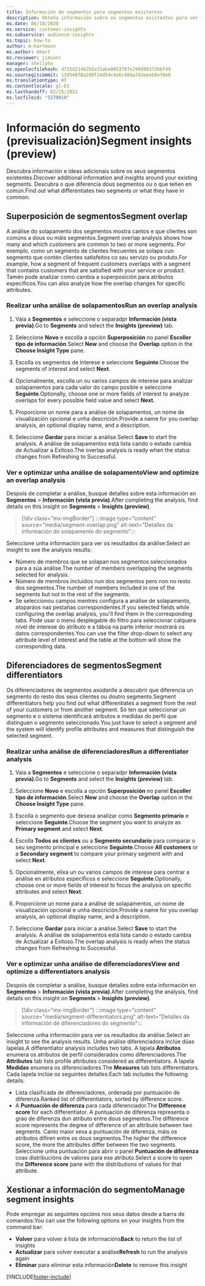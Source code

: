```yaml
---
title: Información de segmentos para segmentos existentes
description: Obteña información sobre os segmentos existentes para ver diferenzas e aspectos comúns.
ms.date: 06/10/2020
ms.service: customer-insights
ms.subservice: audience-insights
ms.topic: how-to
author: m-hartmann
ms.author: mhart
ms.reviewer: jimsonc
manager: shellyha
ms.openlocfilehash: d731d21462b5a31aba0653f87e299d98373bbf49
ms.sourcegitcommit: 139548f8a2d0f24d54c4a6c404a743eeeb8ef8e0
ms.translationtype: HT
ms.contentlocale: gl-ES
ms.lasthandoff: 02/15/2021
ms.locfileid: "5270018"
---
```

# <a name="segment-insights-preview"></a><span data-ttu-id="8a041-103">Información do segmento (previsualización)</span><span class="sxs-lookup"><span data-stu-id="8a041-103">Segment insights (preview)</span></span>

<span data-ttu-id="8a041-104">Descubra información e ideas adicionais sobre os seus segmentos existentes.</span><span class="sxs-lookup"><span data-stu-id="8a041-104">Discover additional information and insights around your existing segments.</span></span> <span data-ttu-id="8a041-105">Descubra o que diferencia dous segmentos ou o que teñen en común.</span><span class="sxs-lookup"><span data-stu-id="8a041-105">Find out what differentiates two segments or what they have in common.</span></span>

## <a name="segment-overlap"></a><span data-ttu-id="8a041-106">Superposición de segmentos</span><span class="sxs-lookup"><span data-stu-id="8a041-106">Segment overlap</span></span>

<span data-ttu-id="8a041-107">A análise do solapamento dos segmentos mostra cantos e que clientes son comúns a dous ou máis segmentos.</span><span class="sxs-lookup"><span data-stu-id="8a041-107">Segment overlap analysis shows how many and which customers are common to two or more segments.</span></span> <span data-ttu-id="8a041-108">Por exemplo, como un segmento de clientes frecuentes se solapa cun segmento que contén clientes satisfeitos co seu servizo ou produto.</span><span class="sxs-lookup"><span data-stu-id="8a041-108">For example, how a segment of frequent customers overlaps with a segment that contains customers that are satisfied with your service or product.</span></span>
<span data-ttu-id="8a041-109">Tamén pode analizar como cambia a superposición para atributos específicos.</span><span class="sxs-lookup"><span data-stu-id="8a041-109">You can also analyze how the overlap changes for specific attributes.</span></span>

### <a name="run-an-overlap-analysis"></a><span data-ttu-id="8a041-110">Realizar unha análise de solapamentos</span><span class="sxs-lookup"><span data-stu-id="8a041-110">Run an overlap analysis</span></span>

1. <span data-ttu-id="8a041-111">Vaia a **Segmentos** e seleccione o separadpr **Información (vista previa)**.</span><span class="sxs-lookup"><span data-stu-id="8a041-111">Go to **Segments** and select the **Insights (preview)** tab.</span></span>

1. <span data-ttu-id="8a041-112">Seleccione **Novo** e escolla a opción **Superposición** no panel **Escoller tipo de información**.</span><span class="sxs-lookup"><span data-stu-id="8a041-112">Select **New** and choose the **Overlap** option in the **Choose Insight Type** pane.</span></span>

1. <span data-ttu-id="8a041-113">Escolla os segmentos de interese e seleccione **Seguinte**.</span><span class="sxs-lookup"><span data-stu-id="8a041-113">Choose the segments of interest and select **Next**.</span></span>

1. <span data-ttu-id="8a041-114">Opcionalmente, escolla un ou varios campos de interese para analizar solapamentos para cada valor do campo posible e seleccione **Seguinte**.</span><span class="sxs-lookup"><span data-stu-id="8a041-114">Optionally, choose one or more fields of interest to analyze overlaps for every possible field value and select **Next**.</span></span>

1. <span data-ttu-id="8a041-115">Proporcione un nome para a análise de solapamentos, un nome de visualización opcional e unha descrición.</span><span class="sxs-lookup"><span data-stu-id="8a041-115">Provide a name for you overlap analysis, an optional display name, and a description.</span></span>

1. <span data-ttu-id="8a041-116">Seleccione **Gardar** para iniciar a análise.</span><span class="sxs-lookup"><span data-stu-id="8a041-116">Select **Save** to start the analysis.</span></span> <span data-ttu-id="8a041-117">A análise de solapamentos está lista cando o estado cambia de Actualizar a Exitoso.</span><span class="sxs-lookup"><span data-stu-id="8a041-117">The overlap analysis is ready when the status changes from Refreshing to Successful.</span></span>

### <a name="view-and-optimize-an-overlap-analysis"></a><span data-ttu-id="8a041-118">Ver e optimizar unha análise de solapamento</span><span class="sxs-lookup"><span data-stu-id="8a041-118">View and optimize an overlap analysis</span></span>

<span data-ttu-id="8a041-119">Despois de completar a análise, busque detalles sobre esta información en **Segmentos** > **Información (vista previa)**.</span><span class="sxs-lookup"><span data-stu-id="8a041-119">After completing the analysis, find details on this insight on **Segments** > **Insights (preview)**.</span></span>

> [!div class="mx-imgBorder"]
> :::image type="content" source="media/segment-overlap.png" alt-text="Detalles da información do solapamento do segmento":::

<span data-ttu-id="8a041-121">Seleccione unha información para ver os resultados da análise:</span><span class="sxs-lookup"><span data-stu-id="8a041-121">Select an insight to see the analysis results:</span></span>

- <span data-ttu-id="8a041-122">Número de membros que se solapan nos segmentos seleccionados para a súa análise.</span><span class="sxs-lookup"><span data-stu-id="8a041-122">The number of members overlapping the segments selected for analysis.</span></span>
- <span data-ttu-id="8a041-123">Número de membros incluídos nun dos segmentos pero non no resto dos segmentos.</span><span class="sxs-lookup"><span data-stu-id="8a041-123">The number of members included in one of the segments but not in the rest of the segments.</span></span>
- <span data-ttu-id="8a041-124">Se seleccionou campos mentres configura a análise de solapamento, atoparáos nas pestañas correspondentes.</span><span class="sxs-lookup"><span data-stu-id="8a041-124">If you selected fields while configuring the overlap analysis, you'll find them in the corresponding tabs.</span></span> <span data-ttu-id="8a041-125">Pode usar o menú desplegable do filtro para seleccionar calquera nivel de interese do atributo e a táboa na parte inferior mostrará os datos correspondentes.</span><span class="sxs-lookup"><span data-stu-id="8a041-125">You can use the filter drop-down to select any attribute level of interest and the table at the bottom will show the corresponding data.</span></span>

## <a name="segment-differentiators"></a><span data-ttu-id="8a041-126">Diferenciadores de segmentos</span><span class="sxs-lookup"><span data-stu-id="8a041-126">Segment differentiators</span></span>

<span data-ttu-id="8a041-127">Os diferenciadores de segmentos axúdanlle a descubrir que diferencia un segmento do resto dos seus clientes ou doutro segmento.</span><span class="sxs-lookup"><span data-stu-id="8a041-127">Segment differentiators help you find out what differentiates a segment from the rest of your customers or from another segment.</span></span> <span data-ttu-id="8a041-128">Só ten que seleccionar un segmento e o sistema identificará atributos e medidas do perfil que distinguen o segmento seleccionado.</span><span class="sxs-lookup"><span data-stu-id="8a041-128">You just have to select a segment and the system will identify profile attributes and measures that distinguish the selected segment.</span></span>

### <a name="run-a-differentiator-analysis"></a><span data-ttu-id="8a041-129">Realizar unha análise de diferenciadores</span><span class="sxs-lookup"><span data-stu-id="8a041-129">Run a differentiator analysis</span></span>

1. <span data-ttu-id="8a041-130">Vaia a **Segmentos** e seleccione o separadpr **Información (vista previa)**.</span><span class="sxs-lookup"><span data-stu-id="8a041-130">Go to **Segments** and select the **Insights (preview)** tab.</span></span>

1. <span data-ttu-id="8a041-131">Seleccione **Novo** e escolla a opción **Superposición** no panel **Escoller tipo de información**.</span><span class="sxs-lookup"><span data-stu-id="8a041-131">Select **New** and choose the **Overlap** option in the **Choose Insight Type** pane.</span></span>

1. <span data-ttu-id="8a041-132">Escolla o segmento que desexa analizar como **Segmento primario** e seleccione **Seguinte**.</span><span class="sxs-lookup"><span data-stu-id="8a041-132">Choose the segment you want to analyze as **Primary segment** and select **Next**.</span></span>

1. <span data-ttu-id="8a041-133">Escolla **Todos os clientes** ou a **Segmento secundario** para comparar o seu segmento principal e seleccione **Seguinte**.</span><span class="sxs-lookup"><span data-stu-id="8a041-133">Choose **All customers** or a **Secondary segment** to compare your primary segment with and select **Next**.</span></span>

1. <span data-ttu-id="8a041-134">Opcionalmente, elixa un ou varios campos de interese para centrar a análise en atributos específicos e seleccione **Seguinte**.</span><span class="sxs-lookup"><span data-stu-id="8a041-134">Optionally, choose one or more fields of interest to focus the analysis on specific attributes and select **Next**.</span></span>

1. <span data-ttu-id="8a041-135">Proporcione un nome para a análise de solapamentos, un nome de visualización opcional e unha descrición.</span><span class="sxs-lookup"><span data-stu-id="8a041-135">Provide a name for you overlap analysis, an optional display name, and a description.</span></span>

1. <span data-ttu-id="8a041-136">Seleccione **Gardar** para iniciar a análise.</span><span class="sxs-lookup"><span data-stu-id="8a041-136">Select **Save** to start the analysis.</span></span> <span data-ttu-id="8a041-137">A análise de solapamentos está lista cando o estado cambia de Actualizar a Exitoso.</span><span class="sxs-lookup"><span data-stu-id="8a041-137">The overlap analysis is ready when the status changes from Refreshing to Successful.</span></span>

### <a name="view-and-optimize-a-differentiators-analysis"></a><span data-ttu-id="8a041-138">Ver e optimizar unha análise de diferenciadores</span><span class="sxs-lookup"><span data-stu-id="8a041-138">View and optimize a differentiators analysis</span></span>

<span data-ttu-id="8a041-139">Despois de completar a análise, busque detalles sobre esta información en **Segmentos** > **Información (vista previa)**.</span><span class="sxs-lookup"><span data-stu-id="8a041-139">After completing the analysis, find details on this insight on **Segments** > **Insights (preview)**.</span></span>

> [!div class="mx-imgBorder"]
> :::image type="content" source="media/segment-differentiators.png" alt-text="Detalles da información de diferenciadores do segmento":::

<span data-ttu-id="8a041-141">Seleccione unha información para ver os resultados da análise.</span><span class="sxs-lookup"><span data-stu-id="8a041-141">Select an insight to see the analysis results.</span></span> <span data-ttu-id="8a041-142">Unha análise diferenciadora inclúe dúas lapelas.</span><span class="sxs-lookup"><span data-stu-id="8a041-142">A differentiator analysis includes two tabs.</span></span> <span data-ttu-id="8a041-143">A lapela **Atributos** enumera os atributos de perfil considerados como diferenciadores.</span><span class="sxs-lookup"><span data-stu-id="8a041-143">The **Attributes** tab lists profile attributes considered as differentiators.</span></span> <span data-ttu-id="8a041-144">A lapela **Medidas** enumera os diferenciadores.</span><span class="sxs-lookup"><span data-stu-id="8a041-144">The **Measures** tab lists differentiators.</span></span> <span data-ttu-id="8a041-145">Cada lapela inclúe os seguintes detalles:</span><span class="sxs-lookup"><span data-stu-id="8a041-145">Each tab includes the following details:</span></span>

- <span data-ttu-id="8a041-146">Lista clasificada de diferenciadores, ordenada por puntuación de diferenza.</span><span class="sxs-lookup"><span data-stu-id="8a041-146">Ranked list of differentiators, sorted by difference score.</span></span>
- <span data-ttu-id="8a041-147">A **Puntuación de diferenza** para cada diferenciador.</span><span class="sxs-lookup"><span data-stu-id="8a041-147">The **Difference score** for each differentiator.</span></span> <span data-ttu-id="8a041-148">A puntuación de diferenza representa o grao de diferenza dun atributo entre dous segmentos.</span><span class="sxs-lookup"><span data-stu-id="8a041-148">The difference score represents the degree of difference of an attribute between two segments.</span></span> <span data-ttu-id="8a041-149">Canto maior sexa a puntuación de diferenza, máis os atributos difiren entre os dous segmentos.</span><span class="sxs-lookup"><span data-stu-id="8a041-149">The higher the difference score, the more the attributes differ between the two segments.</span></span> <span data-ttu-id="8a041-150">Seleccione unha puntuación para abrir o panel **Puntuación de diferenza** coas distribucións de valores para ese atributo.</span><span class="sxs-lookup"><span data-stu-id="8a041-150">Select a score to open the **Difference score** pane with the distributions of values for that attribute.</span></span>

## <a name="manage-segment-insights"></a><span data-ttu-id="8a041-151">Xestionar a información do segmento</span><span class="sxs-lookup"><span data-stu-id="8a041-151">Manage segment insights</span></span>

<span data-ttu-id="8a041-152">Pode empregar as seguintes opcións nos seus datos desde a barra de comandos:</span><span class="sxs-lookup"><span data-stu-id="8a041-152">You can use the following options on your insights from the command bar:</span></span>

- <span data-ttu-id="8a041-153">**Volver** para volver á lista de informacións</span><span class="sxs-lookup"><span data-stu-id="8a041-153">**Back** to return the list of insights</span></span>
- <span data-ttu-id="8a041-154">**Actualizar** para volver executar a análise</span><span class="sxs-lookup"><span data-stu-id="8a041-154">**Refresh** to run the analysis again</span></span>
- <span data-ttu-id="8a041-155">**Eliminar** para eliminar esta información</span><span class="sxs-lookup"><span data-stu-id="8a041-155">**Delete** to remove this insight</span></span>


[!INCLUDE[footer-include](../includes/footer-banner.md)]